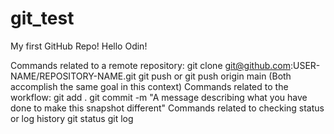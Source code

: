 # git_test
My first GitHub Repo!
Hello Odin!

Commands related to a remote repository:
 git clone git@github.com:USER-NAME/REPOSITORY-NAME.git
 git push or git push origin main (Both accomplish the same goal in this context)
Commands related to the workflow:
 git add .
 git commit -m "A message describing what you have done to make this snapshot different"
Commands related to checking status or log history
 git status
 git log
